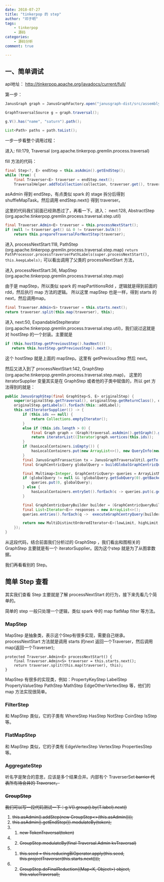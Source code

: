 ```yaml
---
date: 2018-07-27
title: "tinkerpop 的 step"
author: "邓子明"
tags:
    - tinkerpop
    - 源码
categories:
    - 源码分析
comment: true

---
```


## 一、简单调试

api地址： http://tinkerpop.apache.org/javadocs/current/full/

第一步：
```java
JanusGraph graph = JanusGraphFactory.open("janusgraph-dist/src/assembly/cfilter/conf/janusgraph-berkeleyje-es.properties");

GraphTraversalSource g = graph.traversal();

g.V().has("name", "saturn").path();

List<Path> paths = path.toList();

```


一步一步看整个调用过程：

进入: fill:179, Traversal (org.apache.tinkerpop.gremlin.process.traversal)

fill 方法的代码：
```java
final Step<?, E> endStep = this.asAdmin().getEndStep();
while (true) {
    final Traverser<E> traverser = endStep.next();
    TraversalHelper.addToCollection(collection, traverser.get(), traverser.bulk());
```

asAdmin 得到 endStep，有点类似 spark 的 stage 拆分后得到 shuffleMapTask。然后调用 endStep.next() 得到 traverser。

这里的代码我们前面已经熟悉过了，再看一下。进入： next:128, AbstractStep (org.apache.tinkerpop.gremlin.process.traversal.step.util)
```java
final Traverser.Admin<E> traverser = this.processNextStart();
if (null != traverser.get() && 0 != traverser.bulk())
    return this.prepareTraversalForNextStep(traverser);
```

进入 processNextStart:118, PathStep (org.apache.tinkerpop.gremlin.process.traversal.step.map)
`return PathProcessor.processTraverserPathLabels(super.processNextStart(), this.keepLabels);` 
可以看出调用了父类的 processNextStart 方法，

进入 processNextStart:36, MapStep (org.apache.tinkerpop.gremlin.process.traversal.step.map)

由于是 mapStep，所以类似 spark 的 mapPartitionsRdd ，逻辑就是得到前面的 rdd，然后执行 map 方法的逻辑。
所以这里 mapStep 也是一样，得到  starts 的 next，然后调用map。
```java
final Traverser.Admin<S> traverser = this.starts.next();
return traverser.split(this.map(traverser), this);
```

进入 next:50, ExpandableStepIterator (org.apache.tinkerpop.gremlin.process.traversal.step.util)，我们说过这就是对 hostStep 的一个封装。主要就是
```java
if (this.hostStep.getPreviousStep().hasNext())
   return this.hostStep.getPreviousStep().next();
```
这个 hostStep 就是上面的 mapStep。这里有 getPreviousStep 然后 next。

然后又进入到了 processNextStart:142, GraphStep (org.apache.tinkerpop.gremlin.process.traversal.step.map)，
这里的 iteratorSupplier 变量其实是在 GraphStep 或者他的子类中赋值的，所以 get 方法得到的就是：

```java
public JanusGraphStep(final GraphStep<S, E> originalStep) {
    super(originalStep.getTraversal(), originalStep.getReturnClass(), originalStep.isStartStep(), originalStep.getIds());
    originalStep.getLabels().forEach(this::addLabel);
    this.setIteratorSupplier(() -> {
        if (this.ids == null) {
            return Collections.emptyIterator();
        }
        else if (this.ids.length > 0) {
            final Graph graph = (Graph)traversal.asAdmin().getGraph().get();
            return iteratorList((Iterator)graph.vertices(this.ids));
        }
        if (hasLocalContainers.isEmpty()) {
            hasLocalContainers.put(new ArrayList<>(), new QueryInfo(new ArrayList<>(), 0, BaseQuery.NO_LIMIT));
        }
        final JanusGraphTransaction tx = JanusGraphTraversalUtil.getTx(traversal);
        final GraphCentricQuery globalQuery = buildGlobalGraphCentricQuery(tx);

        final Multimap<Integer, GraphCentricQuery> queries = ArrayListMultimap.create();
        if (globalQuery != null && !globalQuery.getSubQuery(0).getBackendQuery().isEmpty()) {
            queries.put(0, globalQuery);
        } else {
            hasLocalContainers.entrySet().forEach(c -> queries.put(c.getValue().getLowLimit(), buildGraphCentricQuery(tx, c)));
        }

        final GraphCentricQueryBuilder builder = (GraphCentricQueryBuilder) tx.query();
        final List<Iterator<E>> responses = new ArrayList<>();
        queries.entries().forEach(q ->  executeGraphCentryQuery(builder, responses, q));

        return new MultiDistinctOrderedIterator<E>(lowLimit, highLimit, responses, orders);
    });
}
```

从这段代码，结合前面我们分析过的 GraphStep ，我们看出和图相关的 GraphStep 主要就是有一个 iteratorSupplier。因为这个step 就是为了从图拿数据。

我们再看看别的 Step。

## 简单 Step 查看

其实我们查看 Step 主要就是了解 processNextStart 的行为，接下来先看几个简单的。

简单的 step 一般只处理一个逻辑，类似 spark 中的 map flatMap filter 等方法。

### MapStep

MapStep 是抽象类，表示这个Step有很多实现，需要自己继承。processNextStart 方法就是调用 starts 的next 返回一个Traverser，然后调用 map(返回一个Traverser);

```
protected Traverser.Admin<E> processNextStart() {
    final Traverser.Admin<S> traverser = this.starts.next();
    return traverser.split(this.map(traverser), this);
}
```
MapStep 有很多的实现类，例如：PropertyKeyStep LabelStep PropertyValueStep PathStep MathStep EdgeOtherVertexStep 等，他们的 map 方法实现很简单。

### FilterStep 

和 MapStep 类似，它的子类有 WhereStep HasStep NotStep CoinStep IsStep 等。

### FlatMapStep 

和 MapStep 类似，它的子类有 EdgeVertexStep VertexStep PropertiesStep 等。

### AggregateStep

听名字是聚合的意思，应该是多个结果合并。内部有个 TraverserSet<S> barrier 代表所有待合并的 Traverser。

### GroupStep

我们可以写一段代码测试一下：g.V().group().by(T.label).next()

1. this.asAdmin().addStep(new GroupStep<>(this.asAdmin()));
2. this.asAdmin().getEndStep()).modulateBy(token);
2. 1. new TokenTraversal(token)
2. 2. GroupStep.modulateBy(final Traversal.Admin<?, ?> kvTraversal)
3. 1. this.seed = this.reducingBiOperator.apply(this.seed, this.projectTraverser(this.starts.next()));
3. 2. GroupStep.doFinalReduction((Map<K, Object>) object, this.valueTraversal);



